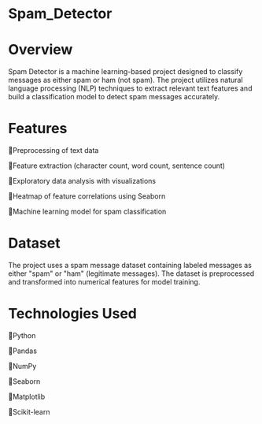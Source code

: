 # Spam_Detector

# Overview

Spam Detector is a machine learning-based project designed to classify messages as either spam or ham (not spam). The project utilizes natural language processing (NLP) techniques to extract relevant text features and build a classification model to detect spam messages accurately.

# Features

💠Preprocessing of text data

💠Feature extraction (character count, word count, sentence count)

💠Exploratory data analysis with visualizations

💠Heatmap of feature correlations using Seaborn

💠Machine learning model for spam classification

# Dataset

The project uses a spam message dataset containing labeled messages as either "spam" or "ham" (legitimate messages). The dataset is preprocessed and transformed into numerical features for model training.

# Technologies Used

💠Python

💠Pandas

💠NumPy

💠Seaborn

💠Matplotlib

💠Scikit-learn
